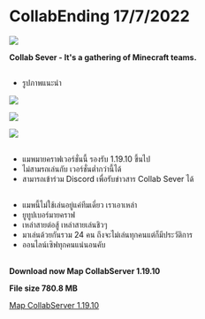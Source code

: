 # CollabEnding 17/7/2022
![](https://cdn.discordapp.com/attachments/908552614919176223/998932345522499694/3.png)

**Collab Sever - It's a gathering of Minecraft teams.**

## 
- รูปภาพแนะนำ
 
![](https://cdn.discordapp.com/attachments/908552614919176223/998932346617204777/1.png)

![](https://cdn.discordapp.com/attachments/908552614919176223/998932347284095016/2.png)

![](https://cdn.discordapp.com/attachments/908552614919176223/998932346201972867/5.png)

## 
- แมพมายคราฟเวอร์ชั่นนี้ รองรับ 1.19.10 ขึ้นไป
- ไม่สามรถเล่นกับ เวอร์ชั่นต่ำกว่านี้ได้
- สามารถเข้าร่วม Discord เพื่อรับข่าวสาร Collab Sever ได้
[](https://discord.io/ColabServer)
##

- แมพนี้ไม่ใช้เล่นอยู่แค่ทีมเดี่ยว เราเอาเหล่า 
- ยูทูปเบอร์มายคราฟ 
- เหล่าสายต่อสู้ เหล่าสายเล่นชิวๆ 
- มาเล่นด้วยกันรวม 24 คน ถึงจะไม่เล่นทุกคนแต่ก็มีประวัติการ 
- ออนไลน์เซิฟทุกคนแน่นอนคับ 

##

**Download now Map CollabServer 1.19.10**

**File size 780.8 MB**

[Map CollabServer 1.19.10](https://drive.google.com/file/d/1GWXlllOmii6OFKTKxKBZf5UWuFPMenM7/view?usp=sharing)
